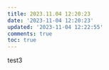 ```yaml
---
title: 2023.11.04 12:20:23
date: '2023-11-04 12:20:23'
updated: '2023-11-04 12:22:55'
comments: true
toc: true
---
```




test3

‍
